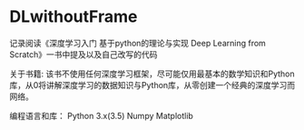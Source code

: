 # DLwithoutFrame
记录阅读《深度学习入门 基于python的理论与实现 Deep Learning from Scratch》一书中提及以及自己改写的代码

关于书籍:
该书不使用任何深度学习框架，尽可能仅用最基本的数学知识和Python库，从0将讲解深度学习的数据知识与Python库，从零创建一个经典的深度学习而网络。

编程语言和库：
Python 3.x(3.5)
Numpy
Matplotlib
